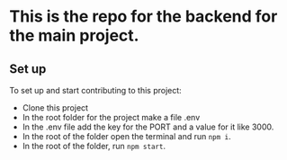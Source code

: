 # This is the repo for the backend for the main project.

## Set up

To set up and start contributing to this project:
- Clone this project
- In the root folder for the project make a file .env
- In the .env file add the key for the PORT and a value for it like 3000.
- In the root of the folder open the terminal and run `npm i`.
- In the root of the folder, run `npm start`.